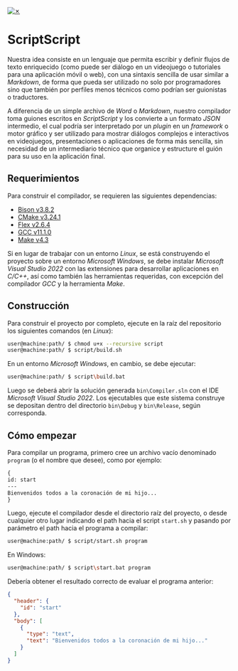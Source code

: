 [![✗](https://img.shields.io/badge/Release-v0.2.0-ffb600.svg?style=for-the-badge)](https://github.com/agustinmorantes/ScriptScript/releases)

# ScriptScript
Nuestra idea consiste en un lenguaje que permita escribir y definir flujos de texto enriquecido (como puede ser diálogo en un videojuego o tutoriales para una aplicación móvil o web), con una sintaxis sencilla de usar similar a _Markdown_, de forma que pueda ser utilizado no solo por programadores sino que también por perfiles menos técnicos como podrían ser guionistas o traductores.

A diferencia de un simple archivo de _Word_ o _Markdown_, nuestro compilador toma guiones escritos en _ScriptScript_ y los convierte a un formato _JSON_ intermedio, el cual podría ser interpretado por un _plugin_ en un _framework_ o motor gráfico y ser utilizado para mostrar diálogos complejos e interactivos en videojuegos, presentaciones o aplicaciones de forma más sencilla, sin necesidad de un intermediario técnico que organice y estructure el guión para su uso en la aplicación final.


## Requerimientos

Para construir el compilador, se requieren las siguientes dependencias:

* [Bison v3.8.2](https://www.gnu.org/software/bison/)
* [CMake v3.24.1](https://cmake.org/)
* [Flex v2.6.4](https://github.com/westes/flex)
* [GCC v11.1.0](https://gcc.gnu.org/)
* [Make v4.3](https://www.gnu.org/software/make/)

Si en lugar de trabajar con un entorno _Linux_, se está construyendo el proyecto sobre un entorno _Microsoft Windows_, se debe instalar _Microsoft Visual Studio 2022_ con las extensiones para desarrollar aplicaciones en _C/C++_, así como también las herramientas requeridas, con excepción del compilador _GCC_ y la herramienta _Make_.

## Construcción

Para construir el proyecto por completo, ejecute en la raíz del repositorio los siguientes comandos (en _Linux_):

```bash
user@machine:path/ $ chmod u+x --recursive script
user@machine:path/ $ script/build.sh
```

En un entorno _Microsoft Windows_, en cambio, se debe ejecutar:

```bash
user@machine:path/ $ script\build.bat
```

Luego se deberá abrir la solución generada `bin\Compiler.sln` con el IDE _Microsoft Visual Studio 2022_. Los ejecutables que este sistema construye se depositan dentro del directorio `bin\Debug` y `bin\Release`, según corresponda.


## Cómo empezar

Para compilar un programa, primero cree un archivo vacío denominado `program` (o el nombre que desee), como por ejemplo:

```markdown
{
id: start
---
Bienvenidos todos a la coronación de mi hijo...
}
```

Luego, ejecute el compilador desde el directorio raíz del proyecto, o desde cualquier otro lugar indicando el path hacia el script `start.sh` y pasando por parámetro el path hacia el programa a compilar:

```bash
user@machine:path/ $ script/start.sh program
```

En Windows:

```bash
user@machine:path/ $ script\start.bat program
```

Debería obtener el resultado correcto de evaluar el programa anterior:

```json
{
  "header": {
    "id": "start"
  },
  "body": [
    {
      "type": "text",
      "text": "Bienvenidos todos a la coronación de mi hijo..."
    }
  ]
}
```
